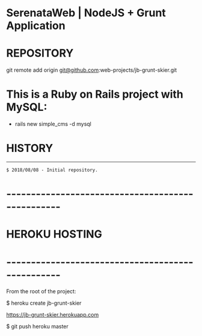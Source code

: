 SerenataWeb | NodeJS + Grunt Application
================================================================================

# REPOSITORY
git remote add origin git@github.com:web-projects/jb-grunt-skier.git

# This is a Ruby on Rails project with MySQL:

  * rails new simple_cms -d mysql

# HISTORY
-----------------

    $ 2018/08/08 - Initial repository.

# -------------------------------------------------
# HEROKU HOSTING
# -------------------------------------------------

  From the root of the project:

  $ heroku create jb-grunt-skier

  https://jb-grunt-skier.herokuapp.com

  $ git push heroku master
